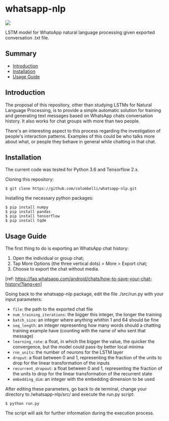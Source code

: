 # whatsapp-nlp
![](https://img.shields.io/badge/python-v3.6-blue)

LSTM model for WhatsApp natural language processing given exported conversation .txt file.

## Summary
- [Introduction](#introduction)
- [Installation](#installation)
- [Usage Guide](#usage-guide)

## Introduction

The proposal of this repository, other than studying LSTMs for Natural Language Processing, is to provide a simple automatic solution for training and generating text messages based on WhatsApp chats conversation history. It also works for chat groups with more than two people.

There's an interesting aspect to this process regarding the investigation of people's interaction patterns. Examples of this could be who talks more about what, or people they behave in general while chatting in that chat.  

## Installation

The current code was tested for Python 3.6 and Tensorflow 2.x.

Cloning this repository:
    
    $ git clone https://github.com/colombelli/whatsapp-nlp.git

Installing the necessary python packages:
    
    $ pip install numpy
    $ pip install pandas
    $ pip install tensorflow
    $ pip install tqdm

## Usage Guide

The first thing to do is exporting an WhatsApp chat history: 
1. Open the individual or group chat; 
2. Tap More Options (the three vertical dots) > More > Export chat; 
3. Choose to export the chat without media.

[ref: https://faq.whatsapp.com/android/chats/how-to-save-your-chat-history/?lang=en]

Going back to the whatsapp-nlp package, edit the file ./src/run.py with your input parameters:
* ```file```: the path to the exported chat file
* ```num_training_iterations```: the bigger this integer, the longer the training
* ```batch_size```: an integer where anything whithin 1 and 64 should be fine
* ```seq_length```: an integer representing how many words should a chatting training example have (counting with the name of who sent that message)
* ```learning_rate```: a float, in which the bigger the value, the quicker the convergence, but the model could pass-by better local minima
* ```rnn_units```: the number of neurons for the LSTM layer
* ```droput```: a float between 0 and 1, representing the fraction of the units to drop for the linear transformation of the inputs
* ```recurrent_dropout```: a float between 0 and 1, representing the fraction of the units to drop for the linear transformation of the recurrent state
* ```embedding_dim```: an integer with the embedding dimension to be used

After editing these parameters, go back to de terminal, change your directory to /whatsapp-nlp/src/ and execute the run.py script:
    
    $ python run.py

The script will ask for further information during the execution process.
